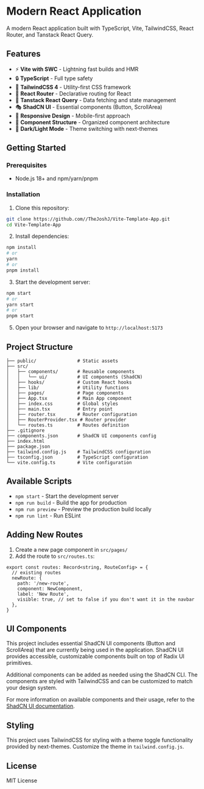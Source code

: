 # Modern React Application

A modern React application built with TypeScript, Vite, TailwindCSS, React Router, and Tanstack React Query.

## Features

- ⚡️ **Vite with SWC** - Lightning fast builds and HMR
- 🔒 **TypeScript** - Full type safety
- 🎨 **TailwindCSS 4** - Utility-first CSS framework
- 🧭 **React Router** - Declarative routing for React
- 🔄 **Tanstack React Query** - Data fetching and state management
- 🎭 **ShadCN UI** - Essential components (Button, ScrollArea)
- 📱 **Responsive Design** - Mobile-first approach
- 🧩 **Component Structure** - Organized component architecture
- 🌙 **Dark/Light Mode** - Theme switching with next-themes

## Getting Started

### Prerequisites

- Node.js 18+ and npm/yarn/pnpm

### Installation

1. Clone this repository:
```bash
git clone https://github.com//TheJoshJ/Vite-Template-App.git
cd Vite-Template-App
```

2. Install dependencies:
```bash
npm install
# or
yarn
# or
pnpm install
```

3. Start the development server:
```bash
npm start
# or
yarn start
# or
pnpm start
```

5. Open your browser and navigate to `http://localhost:5173`

## Project Structure

```
├── public/               # Static assets
├── src/
│   ├── components/       # Reusable components
│   │   └── ui/           # UI components (ShadCN)
│   ├── hooks/            # Custom React hooks
│   ├── lib/              # Utility functions
│   ├── pages/            # Page components
│   ├── App.tsx           # Main App component
│   ├── index.css         # Global styles
│   ├── main.tsx          # Entry point
│   ├── router.tsx        # Router configuration
│   ├── RouterProvider.tsx # Router provider
│   └── routes.ts         # Routes definition
├── .gitignore
├── components.json       # ShadCN UI components config
├── index.html
├── package.json
├── tailwind.config.js    # TailwindCSS configuration
├── tsconfig.json         # TypeScript configuration
└── vite.config.ts        # Vite configuration
```

## Available Scripts

- `npm start` - Start the development server
- `npm run build` - Build the app for production
- `npm run preview` - Preview the production build locally
- `npm run lint` - Run ESLint

## Adding New Routes

1. Create a new page component in `src/pages/`
2. Add the route to `src/routes.ts`:

```tsx
export const routes: Record<string, RouteConfig> = {
  // existing routes
  newRoute: {
    path: '/new-route',
    component: NewComponent,
    label: 'New Route',
    visible: true, // set to false if you don't want it in the navbar
  },
}
```

## UI Components

This project includes essential ShadCN UI components (Button and ScrollArea) that are currently being used in the application. ShadCN UI provides accessible, customizable components built on top of Radix UI primitives.

Additional components can be added as needed using the ShadCN CLI. The components are styled with TailwindCSS and can be customized to match your design system.

For more information on available components and their usage, refer to the [ShadCN UI documentation](https://ui.shadcn.com/docs).

## Styling

This project uses TailwindCSS for styling with a theme toggle functionality provided by next-themes. Customize the theme in `tailwind.config.js`.

## License

MIT License
